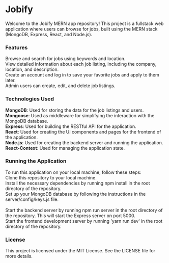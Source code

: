# Jobify
Welcome to the Jobify MERN app repository! This project is a fullstack web application where users can browse for jobs, built using the MERN stack (MongoDB, Express, React, and Node.js).

### Features
Browse and search for jobs using keywords and location.<br>
View detailed information about each job listing, including the company, location, and description.<br>
Create an account and log in to save your favorite jobs and apply to them later.<br>
Admin users can create, edit, and delete job listings.<br>

### Technologies Used
**MongoDB**: Used for storing the data for the job listings and users.<br>
**Mongoose**: Used as middleware for simplifying the interaction with the MongoDB database.<br>
**Express**: Used for building the RESTful API for the application.<br>
**React**: Used for creating the UI components and pages for the frontend of the application.<br>
**Node.js**: Used for creating the backend server and running the application.<br>
**React-Context**: Used for managing the application state.<br>

### Running the Application
To run this application on your local machine, follow these steps:<br>
Clone this repository to your local machine.<br>
Install the necessary dependencies by running npm install in the root directory of the repository.<br>
Set up your MongoDB database by following the instructions in the server/config/keys.js file.<br><br>
Start the backend server by running npm run server in the root directory of the repository. This will start the Express server on port 5000.<br>
Start the frontend development server by running 'yarn run dev' in the root directory of the repository.<br>

### License
This project is licensed under the MIT License. See the LICENSE file for more details.
